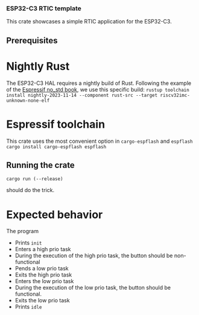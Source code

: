### ESP32-C3 RTIC template
This crate showcases a simple RTIC application for the ESP32-C3.

## Prerequisites

# Nightly Rust
The ESP32-C3 HAL requires a nightly build of Rust.
Following the example of the [Espressif no_std book](https://docs.esp-rs.org/no_std-training/02_2_software.html), we use this specific build:
```rustup toolchain install nightly-2023-11-14 --component rust-src --target riscv32imc-unknown-none-elf```

# Espressif toolchain

This crate uses the most convenient option in ``cargo-espflash`` and ``espflash``
```cargo install cargo-espflash espflash```

## Running the crate

```cargo run (--release)```

should do the trick.

# Expected behavior
The program
- Prints ``init``
- Enters a high prio task
- During the execution of the high prio task, the button should be non-functional
- Pends a low prio task
- Exits the high prio task
- Enters the low prio task
- During the execution of the low prio task, the button should be functional.
- Exits the low prio task
- Prints ``idle``

